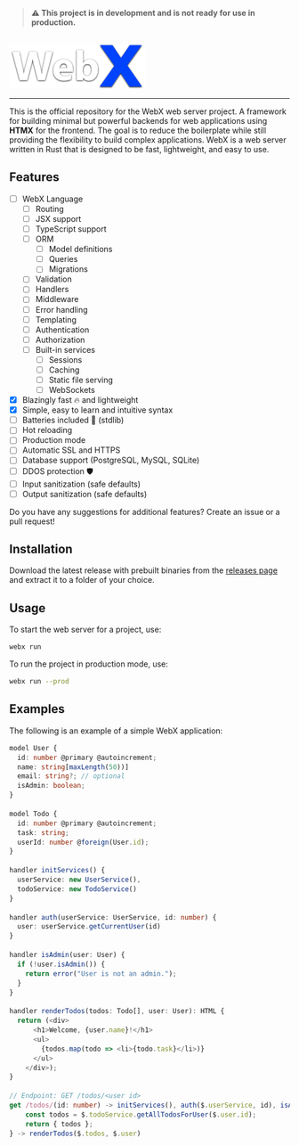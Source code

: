 > **⚠️ This project is in development and is not ready for use in production.**

<br>

<img src="assets/logo.png" height="80px" />
<hr>

This is the official repository for the WebX web server project.
A framework for building minimal but powerful backends for web applications using **HTMX** for the frontend. The goal is to reduce the boilerplate while still providing the flexibility to build complex applications.
WebX is a web server written in Rust that is designed to be fast, lightweight, and easy to use.


## Features
- [ ] WebX Language
    - [ ] Routing
    - [ ] JSX support
    - [ ] TypeScript support
    - [ ] ORM
        - [ ] Model definitions
        - [ ] Queries
        - [ ] Migrations
    - [ ] Validation
    - [ ] Handlers
    - [ ] Middleware
    - [ ] Error handling
    - [ ] Templating
    - [ ] Authentication
    - [ ] Authorization
    - [ ] Built-in services
        - [ ] Sessions
        - [ ] Caching
        - [ ] Static file serving
        - [ ] WebSockets
- [X] Blazingly fast 🔥 and lightweight
- [X] Simple, easy to learn and intuitive syntax
- [ ] Batteries included 🔋 (stdlib)
- [ ] Hot reloading
- [ ] Production mode
- [ ] Automatic SSL and HTTPS
- [ ] Database support (PostgreSQL, MySQL, SQLite)
- [ ] DDOS protection 🛡️
- [ ] Input sanitization (safe defaults)
- [ ] Output sanitization (safe defaults)

Do you have any suggestions for additional features? Create an issue or a pull request!

## Installation
Download the latest release with prebuilt binaries from the [releases page](https://github.com/WilliamRagstad/WebX/releases) and extract it to a folder of your choice.

## Usage
To start the web server for a project, use:
```sh
webx run
```

To run the project in production mode, use:
```sh
webx run --prod
```

## Examples
The following is an example of a simple WebX application:
```typescript
model User {
  id: number @primary @autoincrement;
  name: string[maxLength(50))]
  email: string?; // optional
  isAdmin: boolean;
}

model Todo {
  id: number @primary @autoincrement;
  task: string;
  userId: number @foreign(User.id);
}

handler initServices() { 
  userService: new UserService(),
  todoService: new TodoService()
}

handler auth(userService: UserService, id: number) {
  user: userService.getCurrentUser(id)
}

handler isAdmin(user: User) {
  if (!user.isAdmin()) {
    return error("User is not an admin.");
  }
}

handler renderTodos(todos: Todo[], user: User): HTML {
  return (<div>
      <h1>Welcome, {user.name}!</h1>
      <ul>
        {todos.map(todo => <li>{todo.task}</li>)}
      </ul>
    </div>);
}

// Endpoint: GET /todos/<user id>
get /todos/(id: number) -> initServices(), auth($.userService, id), isAdmin($.user) {
    const todos = $.todoService.getAllTodosForUser($.user.id);
    return { todos };
} -> renderTodos($.todos, $.user)
```

